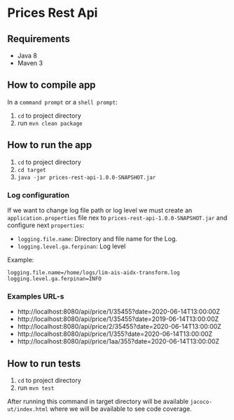 # Prices Rest Api

## Requirements

* Java 8
* Maven 3

## How to compile app

In a `command prompt` or a `shell prompt`:

1. `cd` to project directory
2. run `mvn clean package`

## How to run the app

1. `cd` to project directory
2. `cd target`
3. `java -jar prices-rest-api-1.0.0-SNAPSHOT.jar`

### Log configuration

If we want to change log file path or log level we must create an `application.properties` file nex to `prices-rest-api-1.0.0-SNAPSHOT.jar` and configure next `properties`:

* `logging.file.name`: Directory and file name for the Log.
* `logging.level.ga.ferpinan`: Log level

Example:

```
logging.file.name=/home/logs/lim-ais-aidx-transform.log
logging.level.ga.ferpinan=INFO
```

### Examples URL-s

* http://localhost:8080/api/price/1/35455?date=2020-06-14T13:00:00Z
* http://localhost:8080/api/price/1/35455?date=2019-06-14T13:00:00Z
* http://localhost:8080/api/price/2/35455?date=2020-06-14T13:00:00Z
* http://localhost:8080/api/price/1/355?date=2020-06-14T13:00:00Z
* http://localhost:8080/api/price/1aa/355?date=2020-06-14T13:00:00Z

## How to run tests

1. `cd` to project directory
2. run `mvn test`

After running this command in target directory will be available `jacoco-ut/index.html` where we will be available to see code coverage.